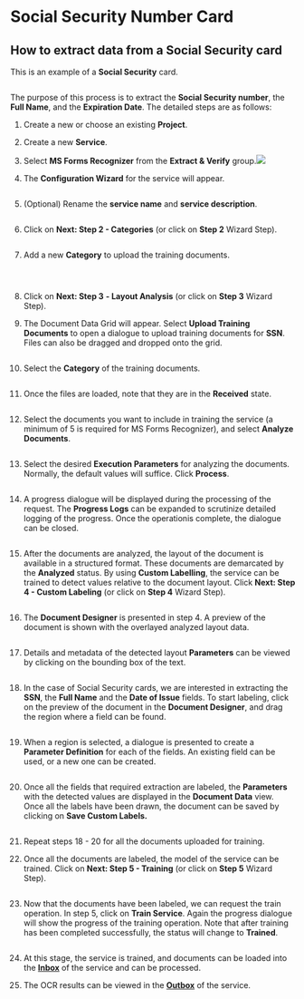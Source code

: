 # Social Security Number Card

## How to extract data from a Social Security card

This is an example of a **Social Security** card.

<figure><img src="../../.gitbook/assets/image (37) (1) (1).png" alt=""><figcaption></figcaption></figure>

The purpose of this process is to extract the **Social Security number**, the **Full Name**, and the **Expiration Date**. The detailed steps are as follows:

1. Create a new or choose an existing **Project**.
2. Create a new **Service**.
3. Select **MS Forms Recognizer** from the **Extract & Verify** group.![](<../../.gitbook/assets/image (229).png>)
4.  The **Configuration Wizard** for the service will appear.

    <figure><img src="../../.gitbook/assets/image (59) (2).png" alt=""><figcaption></figcaption></figure>
5.  (Optional) Rename the **service name** and **service description**.

    <figure><img src="../../.gitbook/assets/image (91) (1).png" alt=""><figcaption></figcaption></figure>
6.  Click on **Next: Step 2 - Categories** (or click on **Step 2** Wizard Step).

    <figure><img src="../../.gitbook/assets/image (69) (1).png" alt=""><figcaption></figcaption></figure>
7.  Add a new **Category** to upload the training documents.

    <figure><img src="../../.gitbook/assets/image (96) (1).png" alt=""><figcaption></figcaption></figure>

    <figure><img src="../../.gitbook/assets/image (87) (1).png" alt=""><figcaption></figcaption></figure>

    <figure><img src="../../.gitbook/assets/image (27) (2) (1) (1) (2) (1) (1) (1).png" alt=""><figcaption></figcaption></figure>
8. Click on **Next: Step 3** **- Layout Analysis** (or click on **Step 3** Wizard Step).
9.  The Document Data Grid will appear. Select **Upload Training Documents** to open a dialogue to upload training documents for **SSN**. Files can also be dragged and dropped onto the grid.

    <figure><img src="../../.gitbook/assets/image (161).png" alt=""><figcaption></figcaption></figure>
10. Select the **Category** of the training documents.

    <figure><img src="../../.gitbook/assets/image (71) (1).png" alt=""><figcaption></figcaption></figure>
11. Once the files are loaded, note that they are in the **Received** state.

    <figure><img src="../../.gitbook/assets/image (86) (1).png" alt=""><figcaption></figcaption></figure>
12. Select the documents you want to include in training the service (a minimum of 5 is required for MS Forms Recognizer), and select **Analyze Documents**.

    <figure><img src="../../.gitbook/assets/image (47) (1) (1).png" alt=""><figcaption></figcaption></figure>
13. Select the desired **Execution Parameters** for analyzing the documents. Normally, the default values will suffice. Click **Process**.

    <figure><img src="../../.gitbook/assets/image (105) (1).png" alt=""><figcaption></figcaption></figure>
14. A progress dialogue will be displayed during the processing of the request. The **Progress Logs** can be expanded to scrutinize detailed logging of the progress. Once the operationis complete, the dialogue can be closed.

    <figure><img src="../../.gitbook/assets/image (40) (1) (1).png" alt=""><figcaption></figcaption></figure>
15. After the documents are analyzed, the layout of the document is available in a structured format. These documents are demarcated by the **Analyzed** status. By using **Custom Labelling**, the service can be trained to detect values relative to the document layout. Click **Next: Step 4 - Custom Labeling** (or click on **Step 4** Wizard Step).

    <figure><img src="../../.gitbook/assets/image (78) (1).png" alt=""><figcaption></figcaption></figure>
16. The **Document Designer** is presented in step 4. A preview of the document is shown with the overlayed analyzed layout data.

    <figure><img src="../../.gitbook/assets/image (89) (1).png" alt=""><figcaption></figcaption></figure>
17. Details and metadata of the detected layout **Parameters** can be viewed by clicking on the bounding box of the text.

    <figure><img src="../../.gitbook/assets/image (32) (1) (1) (1).png" alt=""><figcaption></figcaption></figure>
18. In the case of Social Security cards, we are interested in extracting the **SSN**, the **Full Name** and the **Date of Issue** fields. To start labeling, click on the preview of the document in the **Document Designer**, and drag the region where a field can be found.

    <figure><img src="../../.gitbook/assets/image (95) (1).png" alt=""><figcaption></figcaption></figure>
19. When a region is selected, a dialogue is presented to create a **Parameter Definition** for each of the fields. An existing field can be used, or a new one can be created.

    <figure><img src="../../.gitbook/assets/image (107) (1).png" alt=""><figcaption></figcaption></figure>
20. Once all the fields that required extraction are labeled, the **Parameters** with the detected values are displayed in the **Document Data** view. Once all the labels have been drawn, the document can be saved by clicking on **Save Custom Labels.**

    <figure><img src="../../.gitbook/assets/image (102) (1).png" alt=""><figcaption></figcaption></figure>
21. Repeat steps 18 - 20 for all the documents uploaded for training.
22. Once all the documents are labeled, the model of the service can be trained. Click on **Next: Step 5 - Training** (or click on **Step 5** Wizard Step).

    <figure><img src="../../.gitbook/assets/image (70) (1).png" alt=""><figcaption></figcaption></figure>
23. Now that the documents have been labeled, we can request the train operation. In step 5, click on **Train Service**. Again the progress dialogue will show the progress of the training operation. Note that after training has been completed successfully, the status will change to **Trained**.

    <figure><img src="../../.gitbook/assets/image (16) (1) (1) (1) (2) (1) (1) (1).png" alt=""><figcaption></figcaption></figure>
24. At this stage, the service is trained, and documents can be loaded into the [**Inbox**](broken-reference/) of the service and can be processed.
25. The OCR results can be viewed in the [**Outbox**](broken-reference/) of the service.
